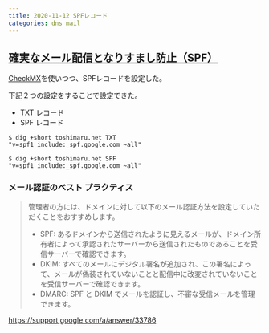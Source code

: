 ```yaml
---
title: 2020-11-12 SPFレコード
categories: dns mail
---
```


## [確実なメール配信となりすまし防止（SPF）](https://support.google.com/a/answer/33786)

[CheckMX](https://toolbox.googleapps.com/apps/checkmx/)を使いつつ、SPFレコードを設定した。

下記２つの設定をすることで設定できた。

- TXT レコード
- SPF レコード

```console
$ dig +short toshimaru.net TXT
"v=spf1 include:_spf.google.com ~all"

$ dig +short toshimaru.net SPF
"v=spf1 include:_spf.google.com ~all"
```

### メール認証のベスト プラクティス

> 管理者の方には、ドメインに対して以下のメール認証方法を設定していただくことをおすすめします。
> 
> - SPF: あるドメインから送信されたように見えるメールが、ドメイン所有者によって承認されたサーバーから送信されたものであることを受信サーバーで確認できます。
> - DKIM: すべてのメールにデジタル署名が追加され、この署名によって、メールが偽装されていないことと配信中に改変されていないことを受信サーバーで確認できます。
> - DMARC: SPF と DKIM でメールを認証し、不審な受信メールを管理できます。

<https://support.google.com/a/answer/33786>
